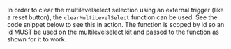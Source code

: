 In order to clear the multilevelselect selection using an external trigger (like a reset button), the `clearMultiLevelSelect` function can be used. See the code snippet below to see this in action. The function is scoped by id so an id MUST be used on the multilevelselect kit and passed to the function as shown for it to work. 
